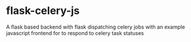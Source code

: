 # flask-celery-js
A flask based backend with flask dispatching celery jobs with an example javascript frontend for to respond to celery task statuses 
